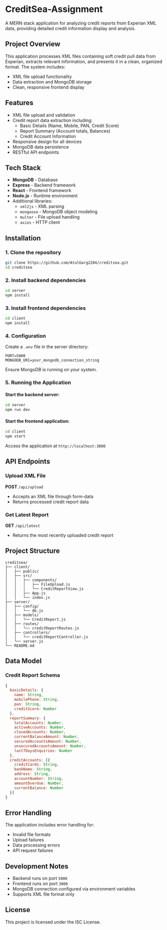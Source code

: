 # CreditSea-Assignment

A MERN stack application for analyzing credit reports from Experian XML data, providing detailed credit information display and analysis.

## Project Overview

This application processes XML files containing soft credit pull data from Experian, extracts relevant information, and presents it in a clean, organized format. The system includes:
- XML file upload functionality 
- Data extraction and MongoDB storage
- Clean, responsive frontend display

## Features

- XML file upload and validation
- Credit report data extraction including:
  - Basic Details (Name, Mobile, PAN, Credit Score)
  - Report Summary (Account totals, Balances) 
  - Credit Account Information
- Responsive design for all devices
- MongoDB data persistence
- RESTful API endpoints

## Tech Stack

- **MongoDB** - Database
- **Express** - Backend framework  
- **React** - Frontend framework
- **Node.js** - Runtime environment
- Additional libraries:
  - `xml2js` - XML parsing
  - `mongoose` - MongoDB object modeling
  - `multer` - File upload handling
  - `axios` - HTTP client
  
## Installation

### 1. Clone the repository
```bash
git clone https://github.com/AtulGarg2204/creditsea.git
cd creditsea
```

### 2. Install backend dependencies
```bash
cd server
npm install
```

### 3. Install frontend dependencies
```bash
cd client
npm install
```

### 4. Configuration
Create a `.env` file in the server directory:
```plaintext
PORT=5000
MONGODB_URI=your_mongodb_connection_string
```
Ensure MongoDB is running on your system.

### 5. Running the Application

#### Start the backend server:
```bash
cd server
npm run dev
```

#### Start the frontend application:
```bash
cd client
npm start
```

Access the application at `http://localhost:3000`

## API Endpoints

### Upload XML File
**POST** `/api/upload`
- Accepts an XML file through form-data
- Returns processed credit report data

### Get Latest Report
**GET** `/api/latest`
- Returns the most recently uploaded credit report

## Project Structure
```plaintext
creditsea/
├── client/
│   ├── public/
│   ├── src/
│   │   ├── components/
│   │   │   ├── FileUpload.js
│   │   │   └── CreditReportView.js
│   │   ├── App.js
│   │   └── index.js
├── server/
│   ├── config/
│   │   └── db.js
│   ├── models/
│   │   └── CreditReport.js
│   ├── routes/
│   │   └── creditReportRoutes.js
│   ├── controllers/
│   │   └── creditReportController.js
│   └── server.js
└── README.md
```

## Data Model

### Credit Report Schema
```javascript
{
  basicDetails: {
    name: String,
    mobilePhone: String,
    pan: String,
    creditScore: Number
  },
  reportSummary: {
    totalAccounts: Number,
    activeAccounts: Number,
    closedAccounts: Number,
    currentBalanceAmount: Number,
    securedAccountsAmount: Number,
    unsecuredAccountsAmount: Number,
    last7DaysEnquiries: Number
  },
  creditAccounts: [{
    creditCards: String,
    bankName: String,
    address: String,
    accountNumber: String,
    amountOverdue: Number,
    currentBalance: Number
  }]
}
```

## Error Handling
The application includes error handling for:
- Invalid file formats
- Upload failures
- Data processing errors
- API request failures

## Development Notes

- Backend runs on port `5000`
- Frontend runs on port `3000`
- MongoDB connection configured via environment variables
- Supports XML file format only

## License

This project is licensed under the ISC License.

